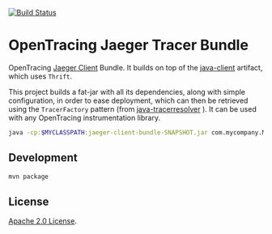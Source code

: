 [![Build Status](https://travis-ci.org/opentracing-contrib/java-opentracing-jaeger.png)](https://travis-ci.org/opentracing-contrib/java-opentracing-jaeger)

# OpenTracing Jaeger Tracer Bundle

OpenTracing [Jaeger Client](https://github.com/jaegertracing/jaeger-client-java) Bundle. It builds on top of the [java-client](https://github.com/jaegertracing/jaeger-client-java/tree/master/jaeger-client) artifact, which uses `Thrift`.

This project builds a fat-jar with all its dependencies, along with simple configuration, in order to ease deployment, which can then be retrieved using the `TracerFactory` pattern (from [java-tracerresolver](https://github.com/opentracing-contrib/java-tracerresolver) ). It can be used with any OpenTracing instrumentation library.

```sh
java -cp:$MYCLASSPATH:jaeger-client-bundle-SNAPSHOT.jar com.mycompany.MyService
```

## Development

```sh
mvn package
```

## License

[Apache 2.0 License](./LICENSE).
